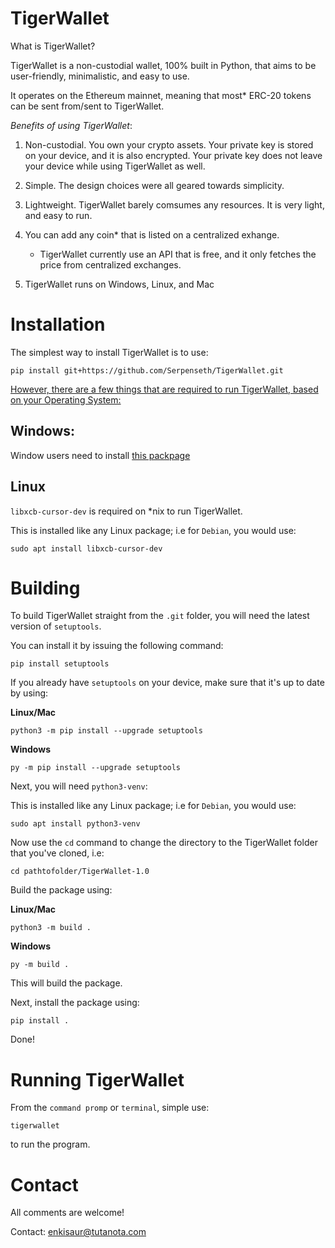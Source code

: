 # TigerWallet

What is TigerWallet?

TigerWallet is a non-custodial wallet, 100% built in Python, that aims to be user-friendly, minimalistic, and easy to use.

It operates on the Ethereum mainnet, meaning that most* ERC-20 tokens can be sent from/sent to TigerWallet.

*Benefits of using TigerWallet*:
1. Non-custodial. You own your crypto assets. Your private key is stored on your device, and it is also encrypted. Your private key does not leave your device while using TigerWallet as well.

2. Simple. The design choices were all geared towards simplicity.

3. Lightweight. TigerWallet barely comsumes any resources. It is very light, and easy to run.

4. You can add any coin* that is listed on a centralized exhange.
    * TigerWallet currently use an API that is free, and it only fetches the price from centralized exchanges.

5. TigerWallet runs on Windows, Linux, and Mac

# Installation

The simplest way to install TigerWallet is to use:

```
pip install git+https://github.com/Serpenseth/TigerWallet.git
```

<u>However, there are a few things that are required to run TigerWallet, based on your Operating System:</u>

## Windows:
Window users need to install [this packpage](https://visualstudio.microsoft.com/visual-cpp-build-tools/)

## Linux
`libxcb-cursor-dev` is required on *nix to run TigerWallet.

This is installed like any Linux package; i.e for `Debian`, you would use:
```
sudo apt install libxcb-cursor-dev
```

# Building
To build TigerWallet straight from the `.git` folder, you will need the latest version of `setuptools`.

You can install it by issuing the following command:
```
pip install setuptools
```
If you already have `setuptools` on your device, make sure that it's up to date by using:

**Linux/Mac**
```
python3 -m pip install --upgrade setuptools
```

**Windows**
```
py -m pip install --upgrade setuptools
```
Next, you will need `python3-venv`:

This is installed like any Linux package; i.e for `Debian`, you would use:
```
sudo apt install python3-venv
```
Now use the `cd` command to change the directory to the TigerWallet folder that you've cloned, i.e:
```
cd pathtofolder/TigerWallet-1.0
```
Build the package using:

**Linux/Mac**
```
python3 -m build .
```

**Windows**
```
py -m build .
```
This will build the package.

Next, install the package using:
```
pip install .
```
Done!

# Running TigerWallet
From the `command promp` or `terminal`, simple use:
```
tigerwallet
```
to run the program.

# Contact
All comments are welcome!

Contact: <enkisaur@tutanota.com>

